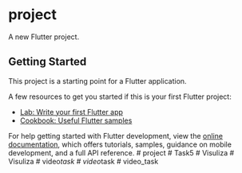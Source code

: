 # project

A new Flutter project.

## Getting Started

This project is a starting point for a Flutter application.

A few resources to get you started if this is your first Flutter project:

- [Lab: Write your first Flutter app](https://docs.flutter.dev/get-started/codelab)
- [Cookbook: Useful Flutter samples](https://docs.flutter.dev/cookbook)

For help getting started with Flutter development, view the
[online documentation](https://docs.flutter.dev/), which offers tutorials,
samples, guidance on mobile development, and a full API reference.
#   p r o j e c t  
 #   T a s k 5  
 #   V i s u l i z a  
 #   V i s u l i z a  
 #   v i d e o _ t a s k  
 #   v i d e o _ t a s k  
 #   v i d e o _ t a s k  
 